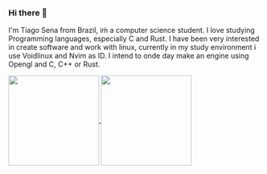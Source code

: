 ### Hi there 👋

I'm Tiago Sena from Brazil, iḿ a computer science student. I love studying Programming languages, especially C and Rust. I have been very interested in create software and work with linux, currently in my study environment i use Voidlinux and Nvim as ID. I intend to onde day make an engine using Opengl and C, C++ or Rust.



<div>
  <a href="https://github.com/TiagoSenaD/github-readme-stats">
    <img height=180 align="center" src="https://github-readme-stats.vercel.app/api?username=TiagoSenaD&theme=tokyonight" />
    <img height=180 align="center" src="https://github-readme-stats.vercel.app/api/top-langs?username=TiagoSenaD&layout=compact&langs_count=8&theme=tokyonight&card_width=320" />
  </a>
</div>
